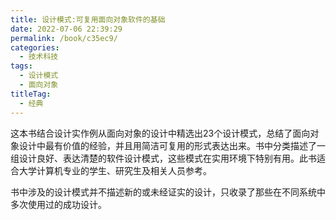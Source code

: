 ```yaml
---
title: 设计模式:可复用面向对象软件的基础
date: 2022-07-06 22:39:29
permalink: /book/c35ec9/
categories:
  - 技术科技
tags:
  - 设计模式
  - 面向对象
titleTag: 
  - 经典
---
```


这本书结合设计实作例从面向对象的设计中精选出23个设计模式，总结了面向对象设计中最有价值的经验，并且用简洁可复用的形式表达出来。书中分类描述了一组设计良好、表达清楚的软件设计模式，这些模式在实用环境下特别有用。此书适合大学计算机专业的学生、研究生及相关人员参考。

书中涉及的设计模式并不描述新的或未经证实的设计，只收录了那些在不同系统中多次使用过的成功设计。

<!-- more -->

<BookShelf
album="https://cdn.staticaly.com/gh/jonsam-ng/image-hosting@master/oxygen-space/image.50tdfmmvk1o0.webp"
:pages="267"
link="https://www.aliyundrive.com/s/u38hEiQKHYd"
douban="https://book.douban.com/subject/1052241/"
author="[美] Erich Gamma / Richard Helm / Ralph Johnson / John Vlissides"
publisher="机械工业出版社"
intro="这本书结合设计实作例从面向对象的设计中精选出23个设计模式，总结了面向对象设计中最有价值的经验，并且用简洁可复用的形式表达出来。书中分类描述了一组设计良好、表达清楚的软件设计模式，这些模式在实用环境下特别有用。此书适合大学计算机专业的学生、研究生及相关人员参考。"
lang="中文"
/>
